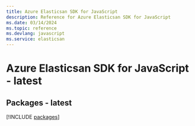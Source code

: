 ```yaml
---
title: Azure Elasticsan SDK for JavaScript
description: Reference for Azure Elasticsan SDK for JavaScript
ms.date: 03/14/2024
ms.topic: reference
ms.devlang: javascript
ms.service: elasticsan
---
```

# Azure Elasticsan SDK for JavaScript - latest
## Packages - latest
[!INCLUDE [packages](elasticsan-index.md)]